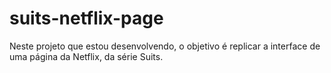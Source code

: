 # suits-netflix-page
 
Neste projeto que estou desenvolvendo, o objetivo é replicar a interface de uma página da Netflix, da série Suits.
